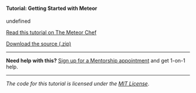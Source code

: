 #### Tutorial: Getting Started with Meteor

undefined

[Read this tutorial on The Meteor Chef](https://themeteorchef.com/tutorials/getting-started-with-meteor)  

[Download the source (.zip)](https://github.com/themeteorchef/getting-started-with-meteor/archive/master.zip)

---

**Need help with this?** [Sign up for a Mentorship appointment](https://themeteorchef.com/mentorship?readme=getting-started-with-meteor) and get 1-on-1 help.

---

_The code for this tutorial is licensed under the [MIT License](http://opensource.org/licenses/MIT)_.
